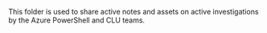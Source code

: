This folder is used to share active notes and assets on active investigations by the Azure PowerShell and CLU teams.
